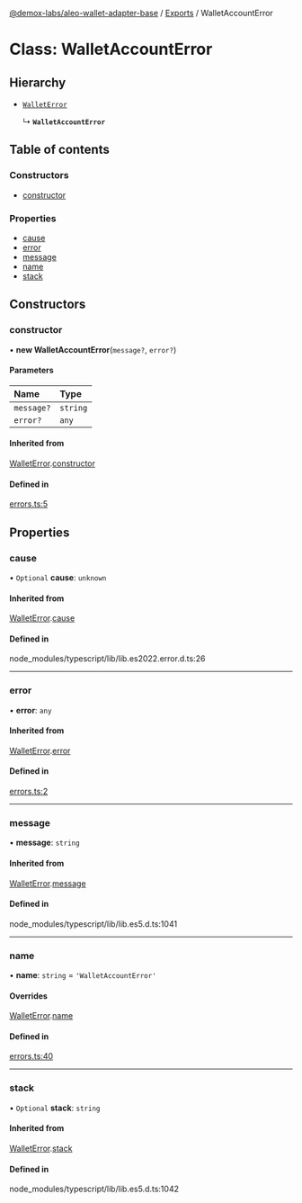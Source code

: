 [@demox-labs/aleo-wallet-adapter-base](../README.md) / [Exports](../modules.md) / WalletAccountError

# Class: WalletAccountError

## Hierarchy

- [`WalletError`](WalletError.md)

  ↳ **`WalletAccountError`**

## Table of contents

### Constructors

- [constructor](WalletAccountError.md#constructor)

### Properties

- [cause](WalletAccountError.md#cause)
- [error](WalletAccountError.md#error)
- [message](WalletAccountError.md#message)
- [name](WalletAccountError.md#name)
- [stack](WalletAccountError.md#stack)

## Constructors

### constructor

• **new WalletAccountError**(`message?`, `error?`)

#### Parameters

| Name | Type |
| :------ | :------ |
| `message?` | `string` |
| `error?` | `any` |

#### Inherited from

[WalletError](WalletError.md).[constructor](WalletError.md#constructor)

#### Defined in

[errors.ts:5](https://github.com/demox-labs/aleo-wallet-adapter/blob/9ebe345/packages/core/base/errors.ts#L5)

## Properties

### cause

• `Optional` **cause**: `unknown`

#### Inherited from

[WalletError](WalletError.md).[cause](WalletError.md#cause)

#### Defined in

node_modules/typescript/lib/lib.es2022.error.d.ts:26

___

### error

• **error**: `any`

#### Inherited from

[WalletError](WalletError.md).[error](WalletError.md#error)

#### Defined in

[errors.ts:2](https://github.com/demox-labs/aleo-wallet-adapter/blob/9ebe345/packages/core/base/errors.ts#L2)

___

### message

• **message**: `string`

#### Inherited from

[WalletError](WalletError.md).[message](WalletError.md#message)

#### Defined in

node_modules/typescript/lib/lib.es5.d.ts:1041

___

### name

• **name**: `string` = `'WalletAccountError'`

#### Overrides

[WalletError](WalletError.md).[name](WalletError.md#name)

#### Defined in

[errors.ts:40](https://github.com/demox-labs/aleo-wallet-adapter/blob/9ebe345/packages/core/base/errors.ts#L40)

___

### stack

• `Optional` **stack**: `string`

#### Inherited from

[WalletError](WalletError.md).[stack](WalletError.md#stack)

#### Defined in

node_modules/typescript/lib/lib.es5.d.ts:1042
